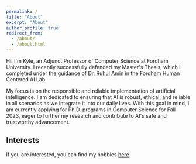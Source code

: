 ```yaml
---
permalink: /
title: "About"
excerpt: "About"
author_profile: true
redirect_from: 
  - /about/
  - /about.html
---
```


Hi! I'm Kyle, an Adjunct Professor of Computer Science at Fordham University. I recently successfully defended my Master's Thesis, which I completed under the guidance of [Dr. Ruhul Amin](https://www.fordham.edu/academics/research/faculty-research/research-consortium-on-disability/affiliates/ruhul-amin/) in the Fordham Human Centered AI Lab. 

My focus is on the responsible and reliable implementation of artificial intelligence. I am dedicated to ensuring that AI is robust, ethical, and reliable in all scenarios as we integrate it into our daily lives. With this goal in mind, I am currently applying for Ph.D. programs in Computer Science for Fall 2023, eager to further my research and contribute to AI's safe and trustworthy advancement.

Interests
------
If you are interested, you can find my hobbies [here](https://kylejryan.github.io/hobbies/).